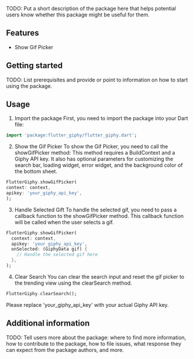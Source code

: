 <!--
This README describes the package. If you publish this package to pub.dev,
this README's contents appear on the landing page for your package.

For information about how to write a good package README, see the guide for
[writing package pages](https://dart.dev/guides/libraries/writing-package-pages).

For general information about developing packages, see the Dart guide for
[creating packages](https://dart.dev/guides/libraries/create-library-packages)
and the Flutter guide for
[developing packages and plugins](https://flutter.dev/developing-packages).
-->

TODO: Put a short description of the package here that helps potential users
know whether this package might be useful for them.

## Features

- Show Gif Picker

## Getting started

TODO: List prerequisites and provide or point to information on how to
start using the package.

## Usage

1. Import the package
   First, you need to import the package into your Dart file:

```dart
import 'package:flutter_giphy/flutter_giphy.dart';
```

2. Show the Gif Picker
    To show the Gif Picker, you need to call the showGifPicker method: This method requires a BuildContext and a Giphy API key. It also has optional parameters for customizing the search bar, loading widget, error widget, and the background color of the bottom sheet.

```dart
FlutterGiphy.showGifPicker(
context: context,
apikey: 'your_giphy_api_key',
);
```

3. Handle Selected Gift
    To handle the selected gif, you need to pass a callback function to the showGifPicker method. This callback function will be called when the user selects a gif.

```dart
FlutterGiphy.showGifPicker(
  context: context,
  apikey: 'your_giphy_api_key',
  onSelected: (GiphyData gif) {
    // Handle the selected gif here
  },
);
```

4. Clear Search  You can clear the search input and reset the gif picker to the trending view using the clearSearch method.  

 ```dart
FlutterGiphy.clearSearch();
```

Please replace 'your_giphy_api_key' with your actual Giphy API key.

## Additional information

TODO: Tell users more about the package: where to find more information, how to
contribute to the package, how to file issues, what response they can expect
from the package authors, and more.
